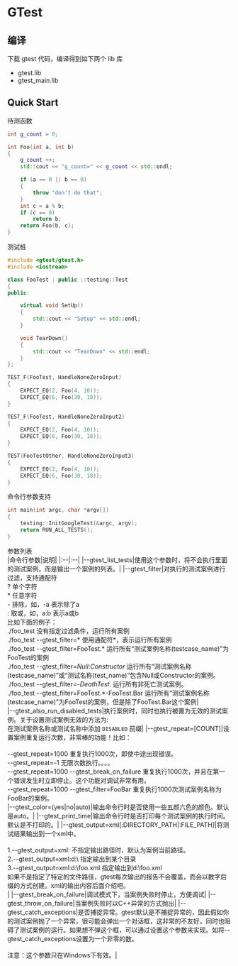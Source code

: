 # GTest

## 编译
下载 gtest 代码，编译得到如下两个 lib 库
- gtest.lib
- gtest_main.lib

## Quick Start
待测函数
```c++
int g_count = 0;

int Foo(int a, int b)
{
	g_count ++;
	std::cout << "g_count=" << g_count << std::endl;

    if (a == 0 || b == 0)
    {
        throw "don't do that";
    }
    int c = a % b;
    if (c == 0)
        return b;
    return Foo(b, c);
}
```

测试桩
```c++
#include <gtest/gtest.h>
#include <iostream>

class FooTest : public ::testing::Test
{
public:

	virtual void SetUp()
	{
		std::cout << "Setup" << std::endl;
	}

	void TearDown()
	{
		std::cout << "TearDown" << std::endl;
	}
};

TEST_F(FooTest, HandleNoneZeroInput)
{
    EXPECT_EQ(2, Foo(4, 10));
    EXPECT_EQ(6, Foo(30, 18));
}

TEST_F(FooTest, HandleNoneZeroInput2)
{
    EXPECT_EQ(2, Foo(4, 10));
    EXPECT_EQ(6, Foo(30, 18));
}

TEST(FooTestOther, HandleNoneZeroInput3)
{
    EXPECT_EQ(2, Foo(4, 10));
    EXPECT_EQ(6, Foo(30, 18));
}
```

命令行参数支持
```c++
int main(int argc, char *argv[])
{
	testing::InitGoogleTest(&argc, argv);
	return RUN_ALL_TESTS();
}

```

参数列表  
|命令行参数|说明|
|:--|:--|
|--gtest_list_tests|使用这个参数时，将不会执行里面的测试案例，而是输出一个案例的列表。|
|--gtest_filter|对执行的测试案例进行过滤，支持通配符 <br> ?    单个字符<br> *    任意字符<br> -    排除，如，-a 表示除了a <br> :    取或，如，a:b 表示a或b <br> 比如下面的例子：<br> ./foo_test 没有指定过滤条件，运行所有案例 <br> ./foo_test --gtest_filter=* 使用通配符*，表示运行所有案例 <br> ./foo_test --gtest_filter=FooTest.* 运行所有“测试案例名称(testcase_name)”为FooTest的案例 <br> ./foo_test --gtest_filter=*Null*:*Constructor* 运行所有“测试案例名称(testcase_name)”或“测试名称(test_name)”包含Null或Constructor的案例。<br> ./foo_test --gtest_filter=-*DeathTest.* 运行所有非死亡测试案例。<br> ./foo_test --gtest_filter=FooTest.*-FooTest.Bar 运行所有“测试案例名称(testcase_name)”为FooTest的案例，但是除了FooTest.Bar这个案例| <br>
|--gtest_also_run_disabled_tests|执行案例时，同时也执行被置为无效的测试案例。关于设置测试案例无效的方法为: <br> 在测试案例名称或测试名称中添加 `DISABLED` 前缀|
|--gtest_repeat=[COUNT]|设置案例重复运行次数，非常棒的功能！比如：<br> <br> --gtest_repeat=1000      重复执行1000次，即使中途出现错误。<br> --gtest_repeat=-1          无限次数执行。。。。<br> --gtest_repeat=1000 --gtest_break_on_failure     重复执行1000次，并且在第一个错误发生时立即停止。这个功能对调试非常有用。<br> --gtest_repeat=1000 --gtest_filter=FooBar     重复执行1000次测试案例名称为FooBar的案例。<br>
|--gtest_color=(yes\|no\|auto)|输出命令行时是否使用一些五颜六色的颜色。默认是auto。|
|--gtest_print_time|输出命令行时是否打印每个测试案例的执行时间。默认是不打印的。|
|--gtest_output=xml[:DIRECTORY_PATH\|:FILE_PATH]|将测试结果输出到一个xml中。<br> <br> 1.--gtest_output=xml:    不指定输出路径时，默认为案例当前路径。<br> 2.--gtest_output=xml:d:\ 指定输出到某个目录 <br> 3.--gtest_output=xml:d:\foo.xml 指定输出到d:\foo.xml <br> 如果不是指定了特定的文件路径，gtest每次输出的报告不会覆盖，而会以数字后缀的方式创建。xml的输出内容后面介绍吧。 <br>|
|--gtest_break_on_failure|调试模式下，当案例失败时停止，方便调试|
|--gtest_throw_on_failure|当案例失败时以C++异常的方式抛出|
|--gtest_catch_exceptions|是否捕捉异常。gtest默认是不捕捉异常的，因此假如你的测试案例抛了一个异常，很可能会弹出一个对话框，这非常的不友好，同时也阻碍了测试案例的运行。如果想不弹这个框，可以通过设置这个参数来实现。如将--gtest_catch_exceptions设置为一个非零的数。<br> <br> 注意：这个参数只在Windows下有效。|
